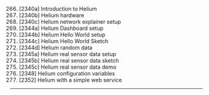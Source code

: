266. [2340a] Introduction to Helium
267. [2340b] Helium hardware
268. [2340c] Helium network explainer setup
269. [2344a] Helium Dashboard setup
270. [2344b] Helium Hello World setup
271. [2344c] Helium Hello World Sketch
272. [2344d] Helium random data
273. [2345a] Helium real sensor data setup
274. [2345b] Helium real sensor data sketch
275. [2345c] Helium real sensor data demo
276. [2348] Helium configuration variables
277. [2352] Helium with a simple web service

---
